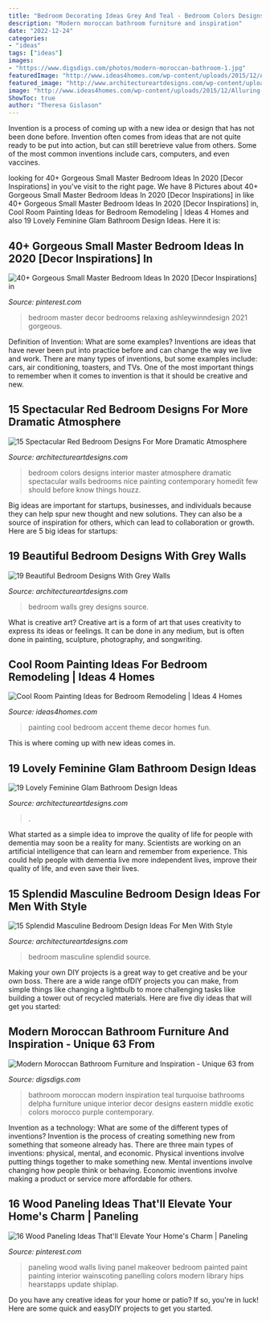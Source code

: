 ```yaml
---
title: "Bedroom Decorating Ideas Grey And Teal - Bedroom Colors Designs Interior Master Atmosphere Dramatic Spectacular Walls Bedrooms Nice Painting Contemporary Homedit Few Should Before Know Things Houzz"
description: "Modern moroccan bathroom furniture and inspiration"
date: "2022-12-24"
categories:
- "ideas"
tags: ["ideas"]
images:
- "https://www.digsdigs.com/photos/modern-moroccan-bathroom-1.jpg"
featuredImage: "http://www.ideas4homes.com/wp-content/uploads/2015/12/Alluring-White-Flower-Accent-Picture-Decor-in-Cool-Room-Painting-Ideas-with-Cute-WallSelve.jpg"
featured_image: "http://www.architectureartdesigns.com/wp-content/uploads/2016/01/6-39.jpg"
image: "http://www.ideas4homes.com/wp-content/uploads/2015/12/Alluring-White-Flower-Accent-Picture-Decor-in-Cool-Room-Painting-Ideas-with-Cute-WallSelve.jpg"
ShowToc: true
author: "Theresa Gislason"
---
```



Invention is a process of coming up with a new idea or design that has not been done before. Invention often comes from ideas that are not quite ready to be put into action, but can still beretrieve value from others. Some of the most common inventions include cars, computers, and even vaccines.

	

		
looking for 40+ Gorgeous Small Master Bedroom Ideas In 2020 [Decor Inspirations] in you've visit to the right page. We have 8 Pictures about 40+ Gorgeous Small Master Bedroom Ideas In 2020 [Decor Inspirations] in like 40+ Gorgeous Small Master Bedroom Ideas In 2020 [Decor Inspirations] in, Cool Room Painting Ideas for Bedroom Remodeling | Ideas 4 Homes and also 19 Lovely Feminine Glam Bathroom Design Ideas. Here it is:
		
    
## 40+ Gorgeous Small Master Bedroom Ideas In 2020 [Decor Inspirations] In

<img loading=lazy src="https://i.pinimg.com/736x/1b/9b/da/1b9bda252911ab975f9e6ebe2678117e.jpg" onerror="this.onerror=null;this.src='https://tse1.mm.bing.net/th?id=OIP.QTAoqLf-d_34mlScTsjvZgHaLE&amp;pid=15.1';" alt="40+ Gorgeous Small Master Bedroom Ideas In 2020 [Decor Inspirations] in">

_Source: pinterest.com_

>bedroom master decor bedrooms relaxing ashleywinndesign 2021 gorgeous. 

	

Definition of Invention: What are some examples?
Inventions are ideas that have never been put into practice before and can change the way we live and work. There are many types of inventions, but some examples include: cars, air conditioning, toasters, and TVs. One of the most important things to remember when it comes to invention is that it should be creative and new.

    
## 15 Spectacular Red Bedroom Designs For More Dramatic Atmosphere

<img loading=lazy src="https://www.architectureartdesigns.com/wp-content/uploads/2016/09/7-42-630x419.jpg" onerror="this.onerror=null;this.src='https://tse3.mm.bing.net/th?id=OIP.RtuNN9jqsFJ3_P-64Q5OkwHaE7&amp;pid=15.1';" alt="15 Spectacular Red Bedroom Designs For More Dramatic Atmosphere">

_Source: architectureartdesigns.com_

>bedroom colors designs interior master atmosphere dramatic spectacular walls bedrooms nice painting contemporary homedit few should before know things houzz. 

	

Big ideas are important for startups, businesses, and individuals because they can help spur new thought and new solutions. They can also be a source of inspiration for others, which can lead to collaboration or growth. Here are 5 big ideas for startups:

    
## 19 Beautiful Bedroom Designs With Grey Walls

<img loading=lazy src="http://www.architectureartdesigns.com/wp-content/uploads/2016/01/6-39.jpg" onerror="this.onerror=null;this.src='https://tse4.mm.bing.net/th?id=OIP.v_iUN8hOFSP3IKFwKRY78gHaLI&amp;pid=15.1';" alt="19 Beautiful Bedroom Designs With Grey Walls">

_Source: architectureartdesigns.com_

>bedroom walls grey designs source. 

	

What is creative art?
Creative art is a form of art that uses creativity to express its ideas or feelings. It can be done in any medium, but is often done in painting, sculpture, photography, and songwriting.

    
## Cool Room Painting Ideas For Bedroom Remodeling | Ideas 4 Homes

<img loading=lazy src="http://www.ideas4homes.com/wp-content/uploads/2015/12/Alluring-White-Flower-Accent-Picture-Decor-in-Cool-Room-Painting-Ideas-with-Cute-WallSelve.jpg" onerror="this.onerror=null;this.src='https://tse4.mm.bing.net/th?id=OIP.LKGa0QfEquPrAlwizkEnbAHaFj&amp;pid=15.1';" alt="Cool Room Painting Ideas for Bedroom Remodeling | Ideas 4 Homes">

_Source: ideas4homes.com_

>painting cool bedroom accent theme decor homes fun. 

	

This is where coming up with new ideas comes in.

    
## 19 Lovely Feminine Glam Bathroom Design Ideas

<img loading=lazy src="https://www.architectureartdesigns.com/wp-content/uploads/2015/01/721-630x924.jpg" onerror="this.onerror=null;this.src='https://tse2.mm.bing.net/th?id=OIP.MNnm_xForxsko2P8j8dQ6wHaK3&amp;pid=15.1';" alt="19 Lovely Feminine Glam Bathroom Design Ideas">

_Source: architectureartdesigns.com_

>. 

	

What started as a simple idea to improve the quality of life for people with dementia may soon be a reality for many. Scientists are working on an artificial intelligence that can learn and remember from experience. This could help people with dementia live more independent lives, improve their quality of life, and even save their lives.

    
## 15 Splendid Masculine Bedroom Design Ideas For Men With Style

<img loading=lazy src="http://www.architectureartdesigns.com/wp-content/uploads/2015/04/1133.jpg" onerror="this.onerror=null;this.src='https://tse3.mm.bing.net/th?id=OIP.R9wXwrkRispUreau18lyPQHaE-&amp;pid=15.1';" alt="15 Splendid Masculine Bedroom Design Ideas For Men With Style">

_Source: architectureartdesigns.com_

>bedroom masculine splendid source. 

	

Making your own DIY projects is a great way to get creative and be your own boss. There are a wide range ofDIY projects you can make, from simple things like changing a lightbulb to more challenging tasks like building a tower out of recycled materials. Here are five diy ideas that will get you started: 

    
## Modern Moroccan Bathroom Furniture And Inspiration - Unique 63 From

<img loading=lazy src="https://www.digsdigs.com/photos/modern-moroccan-bathroom-1.jpg" onerror="this.onerror=null;this.src='https://tse1.mm.bing.net/th?id=OIP.J4K3JGxzRWmo4FAFu-9SmwAAAA&amp;pid=15.1';" alt="Modern Moroccan Bathroom Furniture and Inspiration - Unique 63 from">

_Source: digsdigs.com_

>bathroom moroccan modern inspiration teal turquoise bathrooms delpha furniture unique interior decor designs eastern middle exotic colors morocco purple contemporary. 

	

Invention as a technology: What are some of the different types of inventions?
Invention is the process of creating something new from something that someone already has. There are three main types of inventions: physical, mental, and economic. Physical inventions involve putting things together to make something new. Mental inventions involve changing how people think or behaving. Economic inventions involve making a product or service more affordable for others.

    
## 16 Wood Paneling Ideas That&#039;ll Elevate Your Home&#039;s Charm | Paneling

<img loading=lazy src="https://i.pinimg.com/736x/b7/84/32/b7843273c1ecae0f1c18c9a298172b50.jpg" onerror="this.onerror=null;this.src='https://tse3.mm.bing.net/th?id=OIP.RHQnLMH-vkkDcvVUZJJ1TgHaLD&amp;pid=15.1';" alt="16 Wood Paneling Ideas That&#039;ll Elevate Your Home&#039;s Charm | Paneling">

_Source: pinterest.com_

>paneling wood walls living panel makeover bedroom painted paint painting interior wainscoting panelling colors modern library hips hearstapps update shiplap. 

	

Do you have any creative ideas for your home or patio? If so, you're in luck! Here are some quick and easyDIY projects to get you started.

